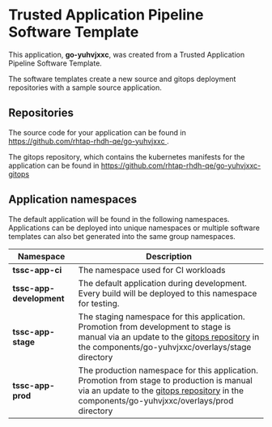 # Trusted Application Pipeline Software Template

This application, **go-yuhvjxxc**, was created from a Trusted Application Pipeline Software Template.

The software templates create a new source and gitops deployment repositories with a sample source application. 

## Repositories

The source code for your application can be found in [https://github.com/rhtap-rhdh-qe/go-yuhvjxxc ](https://github.com/rhtap-rhdh-qe/go-yuhvjxxc ).
 
The gitops repository, which contains the kubernetes manifests for the application can be found in 
[https://github.com/rhtap-rhdh-qe/go-yuhvjxxc-gitops ](https://github.com/rhtap-rhdh-qe/go-yuhvjxxc-gitops ) 

## Application namespaces 

The default application will be found in the following namespaces. Applications can be deployed into unique namespaces or multiple software templates can also bet generated into the same group namespaces.  

|  Namespace   |  Description   |  
| -------- | -------- |
| **tssc-app-ci** | The namespace used for CI workloads |
| **tssc-app-development** | The default application during development. Every build will be deployed to this namespace for testing. |
| **tssc-app-stage** | The staging namespace for this application. Promotion from development to stage is manual via an update to the [gitops repository](https://github.com/rhtap-rhdh-qe/go-yuhvjxxc-gitops ) in the components/go-yuhvjxxc/overlays/stage directory |
| **tssc-app-prod** | The production namespace for this application. Promotion from stage to production is manual via an update to the [gitops repository](https://github.com/rhtap-rhdh-qe/go-yuhvjxxc-gitops ) in the components/go-yuhvjxxc/overlays/prod directory |